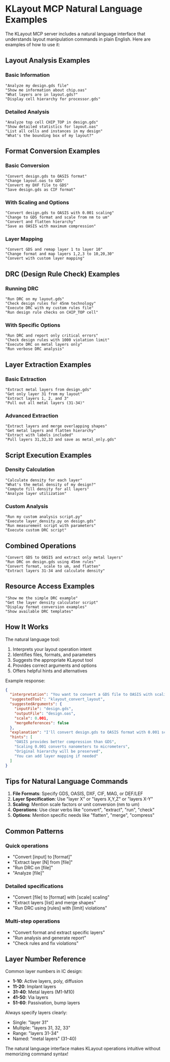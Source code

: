 # KLayout MCP Natural Language Examples

The KLayout MCP server includes a natural language interface that understands layout manipulation commands in plain English. Here are examples of how to use it:

## Layout Analysis Examples

### Basic Information
```
"Analyze my design.gds file"
"Show me information about chip.oas"
"What layers are in layout.gds?"
"Display cell hierarchy for processor.gds"
```

### Detailed Analysis
```
"Analyze top cell CHIP_TOP in design.gds"
"Show detailed statistics for layout.oas"
"List all cells and instances in my design"
"What's the bounding box of my layout?"
```

## Format Conversion Examples

### Basic Conversion
```
"Convert design.gds to OASIS format"
"Change layout.oas to GDS"
"Convert my DXF file to GDS"
"Save design.gds as CIF format"
```

### With Scaling and Options
```
"Convert design.gds to OASIS with 0.001 scaling"
"Change to GDS format and scale from nm to um"
"Convert and flatten hierarchy"
"Save as OASIS with maximum compression"
```

### Layer Mapping
```
"Convert GDS and remap layer 1 to layer 10"
"Change format and map layers 1,2,3 to 10,20,30"
"Convert with custom layer mapping"
```

## DRC (Design Rule Check) Examples

### Running DRC
```
"Run DRC on my layout.gds"
"Check design rules for 45nm technology"
"Execute DRC with my custom rules file"
"Run design rule checks on CHIP_TOP cell"
```

### With Specific Options
```
"Run DRC and report only critical errors"
"Check design rules with 1000 violation limit"
"Execute DRC on metal layers only"
"Run verbose DRC analysis"
```

## Layer Extraction Examples

### Basic Extraction
```
"Extract metal layers from design.gds"
"Get only layer 31 from my layout"
"Extract layers 1, 2, and 3"
"Pull out all metal layers (31-34)"
```

### Advanced Extraction
```
"Extract layers and merge overlapping shapes"
"Get metal layers and flatten hierarchy"
"Extract with labels included"
"Pull layers 31,32,33 and save as metal_only.gds"
```

## Script Execution Examples

### Density Calculation
```
"Calculate density for each layer"
"What's the metal density of my design?"
"Compute fill density for all layers"
"Analyze layer utilization"
```

### Custom Analysis
```
"Run my custom analysis script.py"
"Execute layer_density.py on design.gds"
"Run measurement script with parameters"
"Execute custom DRC script"
```

## Combined Operations

```
"Convert GDS to OASIS and extract only metal layers"
"Run DRC on design.gds using 45nm rules"
"Convert format, scale to um, and flatten"
"Extract layers 31-34 and calculate density"
```

## Resource Access Examples

```
"Show me the simple DRC example"
"Get the layer density calculator script"
"Display format conversion examples"
"Show available DRC templates"
```

## How It Works

The natural language tool:
1. Interprets your layout operation intent
2. Identifies files, formats, and parameters
3. Suggests the appropriate KLayout tool
4. Provides correct arguments and options
5. Offers helpful hints and alternatives

Example response:
```json
{
  "interpretation": "You want to convert a GDS file to OASIS with scaling",
  "suggestedTool": "klayout_convert_layout",
  "suggestedArguments": {
    "inputFile": "design.gds",
    "outputFile": "design.oas",
    "scale": 0.001,
    "mergeReferences": false
  },
  "explanation": "I'll convert design.gds to OASIS format with 0.001 scaling (nm to um)",
  "hints": [
    "OASIS provides better compression than GDS",
    "Scaling 0.001 converts nanometers to micrometers",
    "Original hierarchy will be preserved",
    "You can add layer mapping if needed"
  ]
}
```

## Tips for Natural Language Commands

1. **File Formats**: Specify GDS, OASIS, DXF, CIF, MAG, or DEF/LEF
2. **Layer Specification**: Use "layer X" or "layers X,Y,Z" or "layers X-Y"
3. **Scaling**: Mention scale factors or unit conversion (nm to um)
4. **Operations**: Use clear verbs like "convert", "extract", "run", "check"
5. **Options**: Mention specific needs like "flatten", "merge", "compress"

## Common Patterns

### Quick operations
- "Convert [input] to [format]"
- "Extract layer [N] from [file]"
- "Run DRC on [file]"
- "Analyze [file]"

### Detailed specifications
- "Convert [file] to [format] with [scale] scaling"
- "Extract layers [list] and merge shapes"
- "Run DRC using [rules] with [limit] violations"

### Multi-step operations
- "Convert format and extract specific layers"
- "Run analysis and generate report"
- "Check rules and fix violations"

## Layer Number Reference

Common layer numbers in IC design:
- **1-10**: Active layers, poly, diffusion
- **11-20**: Implant layers
- **31-40**: Metal layers (M1-M10)
- **41-50**: Via layers
- **51-60**: Passivation, bump layers

Always specify layers clearly:
- Single: "layer 31"
- Multiple: "layers 31, 32, 33"
- Range: "layers 31-34"
- Named: "metal layers" (31-40)

The natural language interface makes KLayout operations intuitive without memorizing command syntax!